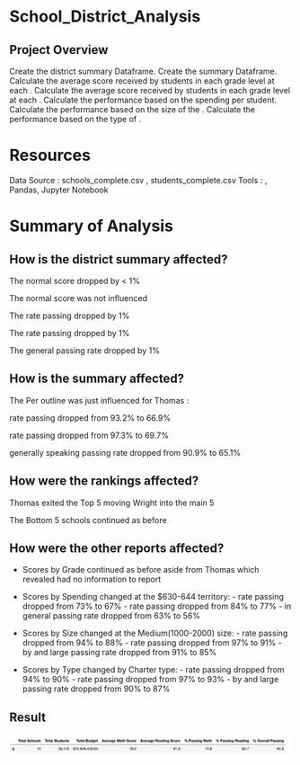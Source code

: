 # School_District_Analysis

## Project Overview

Create the district summary Dataframe.
Create the  summary Dataframe.
Calculate the average  score received by students in each grade level at each .
Calculate the average  score received by students in each grade level at each .
Calculate the  performance based on the spending per student.
Calculate the  performance based on the size of the .
Calculate the  performance based on the type of .

# Resources
Data Source : schools_complete.csv , students_complete.csv
Tools : , Pandas, Jupyter Notebook

# Summary of Analysis

  ## How is the district summary affected?

The normal score dropped by < 1% 

The normal score was not influenced 

The rate passing dropped by 1% 

The rate passing dropped by 1% 

The general passing rate dropped by 1%

  ## How is the  summary affected?

The Per outline was just influenced for Thomas : 

rate passing dropped from 93.2% to 66.9% 

rate passing dropped from 97.3% to 69.7% 

generally speaking passing rate dropped from 90.9% to 65.1%

  ## How were the  rankings affected?

Thomas exited the Top 5 moving Wright into the main 5 

The Bottom 5 schools continued as before

  ## How were the other reports affected?

- Scores by Grade continued as before aside from Thomas which revealed had no information to report 

- Scores by Spending changed at the $630-644 territory: - rate passing dropped from 73% to 67% - rate passing dropped from 84% to 77% - in general passing rate dropped from 63% to 56% 

- Scores by Size changed at the Medium(1000-2000) size: - rate passing dropped from 94% to 88% - rate passing dropped from 97% to 91% - by and large passing rate dropped from 91% to 85% 

- Scores by Type changed by Charter type: - rate passing dropped from 94% to 90% - rate passing dropped from 97% to 93% - by and large passing rate dropped from 90% to 87%
## Result 

   ![School_District_Analysis](School_District_Analysis.png.svg.png)
